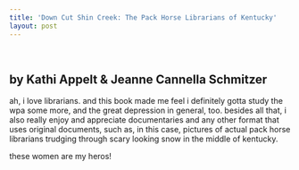 ```yaml
---
title: 'Down Cut Shin Creek: The Pack Horse Librarians of Kentucky'
layout: post
---
```


<div class="powells">
  <txp:wm_powells_img isbn="0060291354" /><br /> <txp:wm_powells_link isbn="0060291354" />
</div>

## by Kathi Appelt & Jeanne Cannella Schmitzer

ah, i love librarians. and this book made me feel i definitely gotta study the wpa some more, and the great depression in general, too. besides all that, i also really enjoy and appreciate documentaries and any other format that uses original documents, such as, in this case, pictures of actual pack horse librarians trudging through scary looking snow in the middle of kentucky. 

these women are my heros!

&nbsp;
